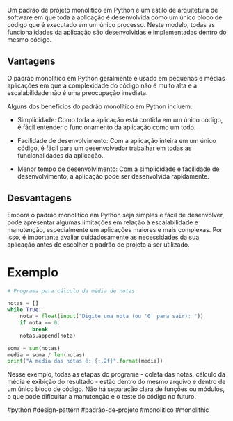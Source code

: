 Um padrão de projeto monolítico em Python é um estilo de arquitetura de software em que toda a aplicação é desenvolvida como um único bloco de código que é executado em um único processo. Neste modelo, todas as funcionalidades da aplicação são desenvolvidas e implementadas dentro do mesmo código.

## Vantagens

O padrão monolítico em Python geralmente é usado em pequenas e médias aplicações em que a complexidade do código não é muito alta e a escalabilidade não é uma preocupação imediata.

Alguns dos benefícios do padrão monolítico em Python incluem:

- Simplicidade: Como toda a aplicação está contida em um único código, é fácil entender o funcionamento da aplicação como um todo.

- Facilidade de desenvolvimento: Com a aplicação inteira em um único código, é fácil para um desenvolvedor trabalhar em todas as funcionalidades da aplicação.

- Menor tempo de desenvolvimento: Com a simplicidade e facilidade de desenvolvimento, a aplicação pode ser desenvolvida rapidamente.

## Desvantagens

Embora o padrão monolítico em Python seja simples e fácil de desenvolver, pode apresentar algumas limitações em relação à escalabilidade e manutenção, especialmente em aplicações maiores e mais complexas. Por isso, é importante avaliar cuidadosamente as necessidades da sua aplicação antes de escolher o padrão de projeto a ser utilizado.

# Exemplo

```python
# Programa para cálculo de média de notas 

notas = [] 
while True: 
	nota = float(input("Digite uma nota (ou '0' para sair): "))
	if nota == 0: 
		break 
	notas.append(nota) 

soma = sum(notas) 
media = soma / len(notas) 
print("A média das notas é: {:.2f}".format(media))
```

Nesse exemplo, todas as etapas do programa - coleta das notas, cálculo da média e exibição do resultado - estão dentro do mesmo arquivo e dentro de um único bloco de código. Não há separação clara de funções ou módulos, o que pode dificultar a manutenção e o teste do código no futuro.

#python #design-pattern #padrão-de-projeto #monolitico #monolithic